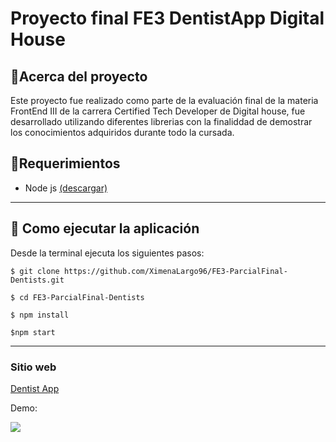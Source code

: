
# Proyecto final FE3 DentistApp Digital House

## 🌟Acerca del proyecto
Este proyecto fue realizado como parte de la evaluación final de la materia FrontEnd III de la carrera Certified Tech Developer de Digital house, fue desarrollado utilizando diferentes librerias con la finaliddad de demostrar los conocimientos adquiridos durante todo la cursada.

## 🚨Requerimientos

- Node js  [(descargar)](https://nodejs.org/es)

-------------

## 🚀 Como ejecutar la aplicación
Desde la terminal ejecuta los siguientes pasos:

`$ git clone https://github.com/XimenaLargo96/FE3-ParcialFinal-Dentists.git `

`$ cd FE3-ParcialFinal-Dentists`

`$ npm install `

` $npm start `

-------------
### Sitio web
[Dentist App]()


Demo:

<img src="https://github.com/XimenaLargo96/FE3-ParcialFinal-Dentists/blob/main/public/demo.gif"/>
